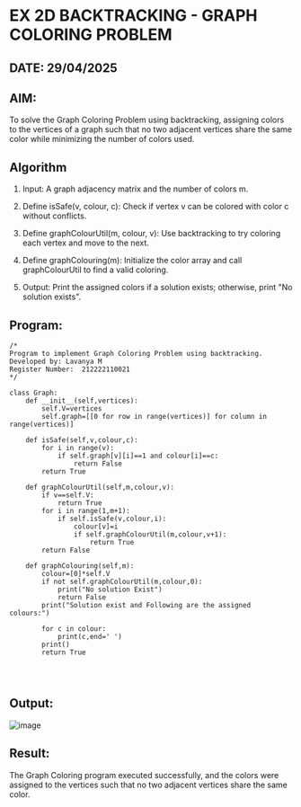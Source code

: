 # EX 2D BACKTRACKING - GRAPH COLORING PROBLEM
## DATE: 29/04/2025
## AIM:
To solve the Graph Coloring Problem using backtracking, assigning colors to the vertices of a graph such that no two adjacent vertices share the same color while minimizing the number of colors used.



## Algorithm
1. Input: A graph adjacency matrix and the number of colors m.
2. Define isSafe(v, colour, c): Check if vertex v can be colored with color c without conflicts.


3. Define graphColourUtil(m, colour, v): Use backtracking to try coloring each vertex and move to the next.
4. Define graphColouring(m): Initialize the color array and call graphColourUtil to find a valid coloring.
5. Output: Print the assigned colors if a solution exists; otherwise, print "No solution exists".

## Program:
```
/*
Program to implement Graph Coloring Problem using backtracking.
Developed by: Lavanya M
Register Number:  212222110021
*/

class Graph:
    def __init__(self,vertices):
        self.V=vertices
        self.graph=[[0 for row in range(vertices)] for column in range(vertices)]
        
    def isSafe(self,v,colour,c):
        for i in range(v):
            if self.graph[v][i]==1 and colour[i]==c:
                return False
        return True
        
    def graphColourUtil(self,m,colour,v):
        if v==self.V:
            return True 
        for i in range(1,m+1):
            if self.isSafe(v,colour,i):
                colour[v]=i
                if self.graphColourUtil(m,colour,v+1):
                    return True
        return False
        
    def graphColouring(self,m):
        colour=[0]*self.V
        if not self.graphColourUtil(m,colour,0):
            print("No solution Exist")
            return False
        print("Solution exist and Following are the assigned colours:")
        
        for c in colour:
            print(c,end=' ')
        print()
        return True
        
        
        
```

## Output:
![image](https://github.com/user-attachments/assets/b5f82667-5c8b-40ad-a423-6a6339fc47c8)



## Result:
The Graph Coloring program executed successfully, and the colors were assigned to the vertices such that no two adjacent vertices share the same color.
